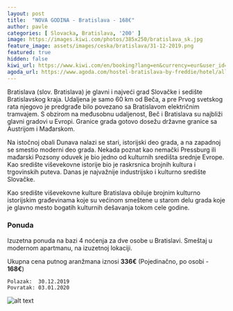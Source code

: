 ```yaml
---
layout: post
title:  "NOVA GODINA - Bratislava - 168€"
author: pavle
categories: [ Slovacka, Bratislava, '200' ]
image: https://images.kiwi.com/photos/385x250/bratislava_sk.jpg
feature_image: assets/images/ceska/bratislava/31-12-2019.png
featured: true
hidden: false
kiwi_url: https://www.kiwi.com/en/booking?lang=en&currency=eur&user_id=86bfed55-21d7-4a38-a51e-73c29f7a1c7d&affilid=pavle93odyssey&flightsId=238f1e0347540000eb2e99bc_0%7C1e03238f47580000f939c47e_0&passengers=2&price=145.0&booking_token=Aw2vj2iLbqR8IiNd4dc11VEW_otQQcdqVhrX7io8bXmjAQT5jHd_SppFX6KNGbHWGTi8Rkw3w6u-jyGSrwYEJGzOFP-us5hR6MALYJtsc-K0OOVTspBLEoAh9tPMypkRWyk0Y8cIbgrBcHoBxQjKLlflYZWKzqTB8wFW-OazQN5SliYLrUCt8OMKADfs3GxUtGHT9-P9fjE_1pAa7eKWVU7MoCBVCR7XfmvInmovt6svJ9ssDH_A2OMzNkhmkqbtuVAtA5zSF4_hKY5IjCUhX_CFUCyHYNYMv2t9WZIeIap0HylGxDAnVWQ-PsZ3fwAcfi16DwnmUEPg35hFF5Ki-fKhrVM7rCHPo6jKujiNiEHAEDsLBMxsRzGfmAL2of3wW7AXCxS0g4Q2f9bXn8j6mxtKFwUN4pAssLPGoXyU4lrLw6GE4BnwUFH3cEgBN0t03Xdf8s4zPJCKA8w5o-bcfmCYt-AdNHAmCgQoe38NDuu26hza4xlvpg2LsjxgVWgHcmuWfF5NHmsH4WQFQCJAKM-psR_ql5rnRx0NXuHS6-t4%3D&session_token=X%2Bgiw2RU%2Fhin7Q%2FmuoZUS0vRKgZcm5EULJVJ9tatgICaUK7TP1gmG4NSys%2BIuLNCCcYbY0do3WDnuWz8kwsNB8D6fczPFgQMOoD4fJHMvqeO%2FqEubncL0Q2koomklyCDZ3qjqUoJxEKPlk8XQ6mfWCefhQn4pW1Jpbk9iIvMEt6Hru58TKHmDbqxW7OJbUVDHAOMFAieqFb6f1D9FXBOArFHH85kvNa7sGioMPf1CSb2hlyvR%2BBLFzp0IFuqANib&session_identifier=YbBk9Zoa8kzQyPJPaEDvG%2F52XCeFBRqj4QqlBtyutu4%3D&deeplinkId=28362392766
agoda_url: https://www.agoda.com/hostel-bratislava-by-freddie/hotel/all/bratislava-sk.html?checkin=2019-12-30&los=4&adults=2&rooms=1&cid=1833963&searchrequestid=3f542be4-3fe2-40da-b2b9-db285e1758fd&travellerType=-1
---
```


Bratislava (slov. Bratislava) je glavni i najveći grad Slovačke i sedište Bratislavskog kraja. Udaljena je samo 60 km od Beča, a pre Prvog svetskog rata njegovo je predgrađe bilo povezano sa Bratislavom električnim tramvajem. S obzirom na međusobnu udaljenost, Beč i Bratislava su najbliži glavni gradovi u Evropi. Granice grada gotovo dosežu državne granice sa Austrijom i Mađarskom.
<br>

Na istočnoj obali Dunava nalazi se stari, istorijski deo grada, a na zapadnoj se smestio moderni deo grada. Nekada poznat kao nemački Pressburg ili mađarski Pozsony oduvek je bio jedno od kulturnih središta srednje Evrope. Kao središte viševekovne istorije bio je raskrsnica brojnih kultura i trgovinskih puteva. Danas je najvažnije industrijsko i kulturno središte Slovačke.
<br>

Kao središte viševekovne kulture Bratislava obiluje brojnim kulturno istorijskim građevinama koje su većinom smeštene u starom delu grada koje je glavno mesto bogatih kulturnih dešavanja tokom cele godine.

### Ponuda
Izuzetna ponuda na bazi 4 noćenja za dve osobe u Bratislavi. Smeštaj u modernom apartmanu, na izuzetnoj lokaciji.

Ukupna cena putnog aranžmana iznosi **336€** (Pojedinačno, po osobi - **168€**)
```
Polazak:  30.12.2019
Povratak: 03.01.2020
```

![alt text](https://q-xx.bstatic.com/xdata/images/hotel/840x460/49861792.jpg?k=74dd2a29df1c5b2d881ef4d0bfc3ad484851b5ab892a2249cfb309cfd7c8bb0f&o= "Bratislava smestaj")

